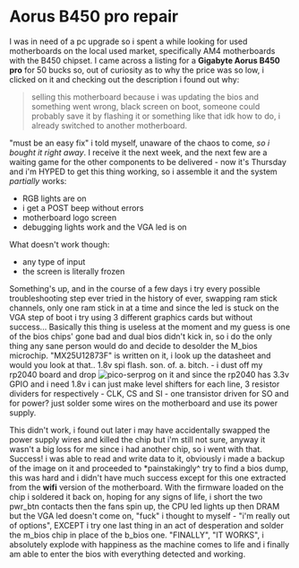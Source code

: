 # Aorus B450 pro repair
I was in need of a pc upgrade so i spent a while looking for used motherboards on the local used market, specifically AM4 motherboards with the B450 chipset.
I came across a listing for a **Gigabyte Aorus B450 pro** for 50 bucks so, out of curiosity as to why the price was so low, i clicked on it and checking out the description
i found out why:
> selling this motherboard because i was updating the bios and something went wrong, black screen on boot, someone could probably save it by flashing it or something like that idk how to do, i already switched to another motherboard.   
 
"must be an easy fix" i told myself, unaware of the chaos to come, _so i bought it right away_.
I receive it the next week, and the next few are a waiting game for the other components to be delivered - now it's Thursday and i'm HYPED to get this thing working, so i assemble it and
the system _partially_ works:
- RGB lights are on
- i get a POST beep without errors
- motherboard logo screen
- debugging lights work and the VGA led is on   

What doesn't work though:
- any type of input
- the screen is literally frozen   

Something's up, and in the course of a few days i try every possible troubleshooting step ever tried in the history of ever, swapping ram stick channels, only one ram stick in at a time and
since the led is stuck on the VGA step of boot i try using 3 different graphics cards but without success... Basically this thing is useless at the moment and my guess is one of the bios chips' gone bad and dual bios didn't kick in,
so i do the only thing any sane person would do and decide to desolder the M_bios microchip.
"MX25U12873F" is written on it, i look up the datasheet and would you look at that.. 1.8v spi flash. son. of. a. bitch. - i dust off my rp2040 board and drop ![pico-serprog]() on it and
since the rp2040 has 3.3v GPIO and i need 1.8v i can just make level shifters for each line, 3 resistor dividers for respectively - CLK, CS and SI - one transistor driven for SO and for power? 
just solder some wires on the motherboard and use its power supply.

This didn't work, i found out later i may have accidentally swapped the power supply wires and killed the chip but i'm still not sure, anyway it wasn't a big loss for me since i had another chip, so i went with that.
Success! i was able to read and write data to it, obviously i made a backup of the image on it and proceeded to *painstakingly^ try to find a bios dump, this was hard and i didn't have much success except for 
this one extracted from the **wifi** version of the motherboard.
With the firmware loaded on the chip i soldered it back on, hoping for any signs of life, i short the two pwr_btn contacts then the fans spin up, the CPU led lights up then DRAM but the VGA led doesn't come on, "fuck" i thought to myself - "i'm really out of options",
EXCEPT i try one last thing in an act of desperation and solder the m_bios chip in place of the b_bios one.
"FINALLY", "IT WORKS", i absolutely explode with happiness as the machine comes to life and i finally am able to enter the bios with everything detected and working.
